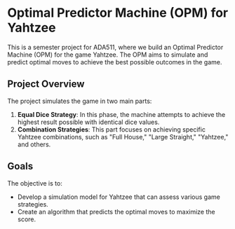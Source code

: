# Optimal Predictor Machine (OPM) for Yahtzee

This is a semester project for ADA511, where we build an Optimal Predictor Machine (OPM) for the game Yahtzee. The OPM aims to simulate and predict optimal moves to achieve the best possible outcomes in the game.

## Project Overview

The project simulates the game in two main parts:

1. **Equal Dice Strategy**: In this phase, the machine attempts to achieve the highest result possible with identical dice values.
2. **Combination Strategies**: This part focuses on achieving specific Yahtzee combinations, such as "Full House," "Large Straight," "Yahtzee," and others.

## Goals

The objective is to:
- Develop a simulation model for Yahtzee that can assess various game strategies.
- Create an algorithm that predicts the optimal moves to maximize the score.
